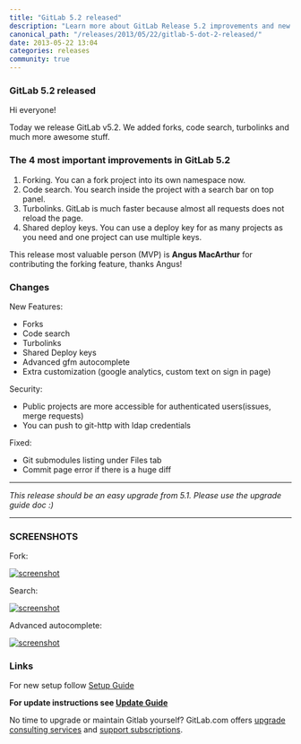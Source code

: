 ```yaml
---
title: "GitLab 5.2 released"
description: "Learn more about GitLab Release 5.2 improvements and new features."
canonical_path: "/releases/2013/05/22/gitlab-5-dot-2-released/"
date: 2013-05-22 13:04
categories: releases
community: true
---
```


### GitLab 5.2 released

Hi everyone!

Today we release GitLab v5.2. We added forks, code search, turbolinks and much more awesome stuff.

### The 4 most important improvements in GitLab 5.2

1. Forking. You can a fork project into its own namespace now.
2. Code search. You search inside the project with a search bar on top panel.
3. Turbolinks. GitLab is much faster because almost all requests does not reload the page.
4. Shared deploy keys. You can use a deploy key for as many projects as you need and one project can use multiple keys.

This release most valuable person (MVP) is __Angus MacArthur__ for contributing the forking feature, thanks Angus!

<!-- more -->

### Changes

New Features:

  * Forks
  * Code search
  * Turbolinks
  * Shared Deploy keys
  * Advanced gfm autocomplete
  * Extra customization (google analytics, custom text on sign in page)

Security:
  
  * Public projects are more accessible for authenticated users(issues, merge requests)
  * You can push to git-http with ldap credentials

Fixed:

  * Git submodules listing under Files tab
  * Commit page error if there is a huge diff


- - -

_This release should be an easy upgrade from 5.1. Please use the upgrade guide doc :)_

- - -

### SCREENSHOTS

Fork:

[![screenshot](/images/5_2/fork.png)](/images/5_2/fork.png)

Search:

[![screenshot](/images/5_2/search_1.png)](/images/5_2/search_1.png)

Advanced autocomplete:

[![screenshot](/images/5_2/snapshot1.png)](/images/5_2/snapshot1.png)


### Links

For new setup follow [Setup Guide](https://github.com/gitlabhq/gitlabhq/blob/5-2-stable/doc/install/installation.md)

__For update instructions see [Update Guide](https://about.gitlab.com/update/)__

No time to upgrade or maintain Gitlab yourself? GitLab.com offers [upgrade consulting services](http://www.gitlab.com/consultancy/) and [support subscriptions](/pricing/).

